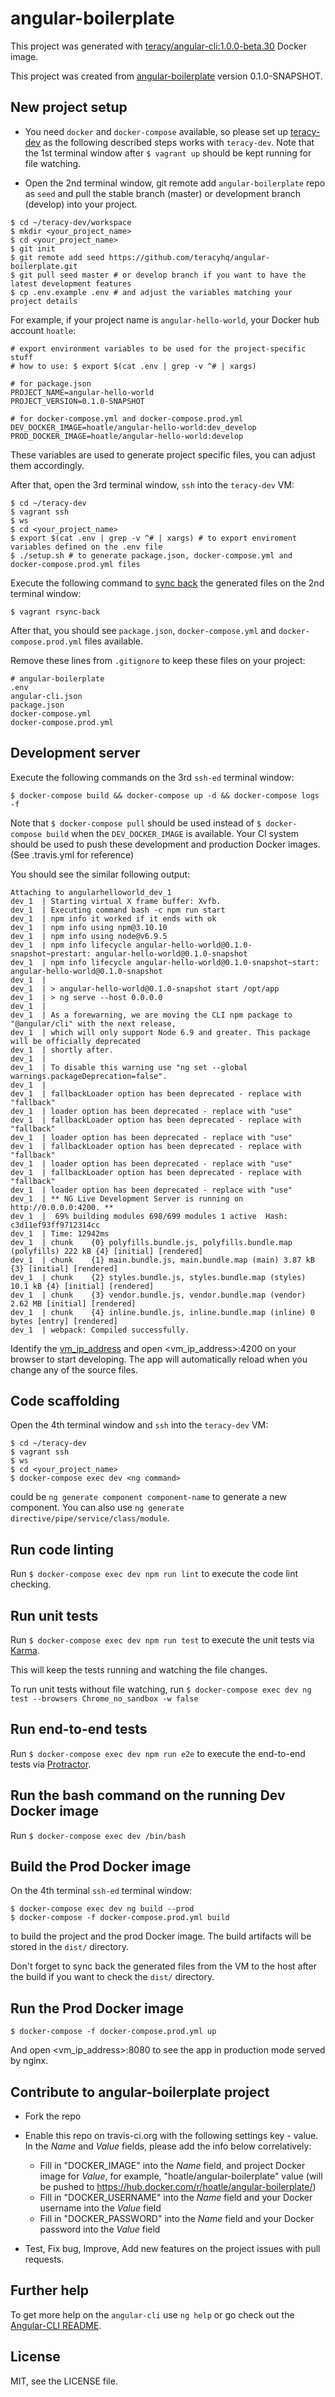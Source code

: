 # angular-boilerplate

This project was generated with
[teracy/angular-cli:1.0.0-beta.30](https://hub.docker.com/r/teracy/angular-cli/) Docker image.

This project was created from [angular-boilerplate](https://github.com/teracyhq/angular-boilerplate)
version 0.1.0-SNAPSHOT.

## New project setup

- You need `docker` and `docker-compose` available, so please set up
  [teracy-dev](http://dev.teracy.org/docs/develop/getting_started.html) as the following described
  steps works with `teracy-dev`. Note that the 1st terminal window after `$ vagrant up` should be
  kept running for file watching.

- Open the 2nd terminal window, git remote add `angular-boilerplate` repo as `seed` and pull the
  stable branch (master) or development branch (develop) into your project.

```
$ cd ~/teracy-dev/workspace
$ mkdir <your_project_name>
$ cd <your_project_name>
$ git init
$ git remote add seed https://github.com/teracyhq/angular-boilerplate.git
$ git pull seed master # or develop branch if you want to have the latest development features
$ cp .env.example .env # and adjust the variables matching your project details
```

For example, if your project name is `angular-hello-world`, your Docker hub account `hoatle`:

```
# export environment variables to be used for the project-specific stuff
# how to use: $ export $(cat .env | grep -v ^# | xargs)

# for package.json
PROJECT_NAME=angular-hello-world
PROJECT_VERSION=0.1.0-SNAPSHOT

# for docker-compose.yml and docker-compose.prod.yml
DEV_DOCKER_IMAGE=hoatle/angular-hello-world:dev_develop
PROD_DOCKER_IMAGE=hoatle/angular-hello-world:develop
```

These variables are used to generate project specific files, you can adjust them accordingly.


After that, open the 3rd terminal window, `ssh` into the `teracy-dev` VM:

```
$ cd ~/teracy-dev
$ vagrant ssh
$ ws
$ cd <your_project_name>
$ export $(cat .env | grep -v ^# | xargs) # to export enviroment variables defined on the .env file
$ ./setup.sh # to generate package.json, docker-compose.yml and docker-compose.prod.yml files
```

Execute the following command to
[sync back](http://dev.teracy.org/docs/develop/basic_usage.html#file-sync) the generated files on
the 2nd terminal window:

```
$ vagrant rsync-back
```

After that, you should see `package.json`, `docker-compose.yml` and `docker-compose.prod.yml` files
available.

Remove these lines from `.gitignore` to keep these files on your project:

```
# angular-boilerplate
.env
angular-cli.json
package.json
docker-compose.yml
docker-compose.prod.yml
```

## Development server

Execute the following commands on the 3rd `ssh-ed` terminal window:

```
$ docker-compose build && docker-compose up -d && docker-compose logs -f
```

Note that `$ docker-compose pull` should be used instead of `$ docker-compose build` when the
`DEV_DOCKER_IMAGE` is available. Your CI system should be used to push these development and production
Docker images. (See .travis.yml for reference)

You should see the similar following output:

```
Attaching to angularhelloworld_dev_1
dev_1  | Starting virtual X frame buffer: Xvfb.
dev_1  | Executing command bash -c npm run start
dev_1  | npm info it worked if it ends with ok
dev_1  | npm info using npm@3.10.10
dev_1  | npm info using node@v6.9.5
dev_1  | npm info lifecycle angular-hello-world@0.1.0-snapshot~prestart: angular-hello-world@0.1.0-snapshot
dev_1  | npm info lifecycle angular-hello-world@0.1.0-snapshot~start: angular-hello-world@0.1.0-snapshot
dev_1  | 
dev_1  | > angular-hello-world@0.1.0-snapshot start /opt/app
dev_1  | > ng serve --host 0.0.0.0
dev_1  | 
dev_1  | As a forewarning, we are moving the CLI npm package to "@angular/cli" with the next release,
dev_1  | which will only support Node 6.9 and greater. This package will be officially deprecated
dev_1  | shortly after.
dev_1  | 
dev_1  | To disable this warning use "ng set --global warnings.packageDeprecation=false".
dev_1  | 
dev_1  | fallbackLoader option has been deprecated - replace with "fallback"
dev_1  | loader option has been deprecated - replace with "use"
dev_1  | fallbackLoader option has been deprecated - replace with "fallback"
dev_1  | loader option has been deprecated - replace with "use"
dev_1  | fallbackLoader option has been deprecated - replace with "fallback"
dev_1  | loader option has been deprecated - replace with "use"
dev_1  | fallbackLoader option has been deprecated - replace with "fallback"
dev_1  | loader option has been deprecated - replace with "use"
dev_1  | ** NG Live Development Server is running on http://0.0.0.0:4200. **
dev_1  |  69% building modules 698/699 modules 1 active  Hash: c3d11ef93ff9712314cc               
dev_1  | Time: 12942ms
dev_1  | chunk    {0} polyfills.bundle.js, polyfills.bundle.map (polyfills) 222 kB {4} [initial] [rendered]
dev_1  | chunk    {1} main.bundle.js, main.bundle.map (main) 3.87 kB {3} [initial] [rendered]
dev_1  | chunk    {2} styles.bundle.js, styles.bundle.map (styles) 10.1 kB {4} [initial] [rendered]
dev_1  | chunk    {3} vendor.bundle.js, vendor.bundle.map (vendor) 2.62 MB [initial] [rendered]
dev_1  | chunk    {4} inline.bundle.js, inline.bundle.map (inline) 0 bytes [entry] [rendered]
dev_1  | webpack: Compiled successfully.
```

Identify the [vm_ip_address](http://dev.teracy.org/docs/develop/basic_usage.html#ip-address) and
open \<vm_ip_address>:4200 on your browser to start developing. The app will automatically reload
when you change any of the source files.


## Code scaffolding

Open the 4th terminal window and `ssh` into the `teracy-dev` VM:

```
$ cd ~/teracy-dev
$ vagrant ssh
$ ws
$ cd <your_project_name>
$ docker-compose exec dev <ng command>
```

<ng command> could be `ng generate component component-name` to generate a new component. You can
also use `ng generate directive/pipe/service/class/module`.

## Run code linting

Run `$ docker-compose exec dev npm run lint` to execute the code lint checking.

## Run unit tests

Run `$ docker-compose exec dev npm run test` to execute the unit tests via [Karma](https://karma-runner.github.io).

This will keep the tests running and watching the file changes.

To run unit tests without file watching, run `$ docker-compose exec dev ng test --browsers Chrome_no_sandbox -w false`

## Run end-to-end tests

Run `$ docker-compose exec dev npm run e2e` to execute the end-to-end tests via [Protractor](http://www.protractortest.org/).

## Run the bash command on the running Dev Docker image

Run `$ docker-compose exec dev /bin/bash`


## Build the Prod Docker image

On the 4th terminal `ssh-ed` terminal window:

```
$ docker-compose exec dev ng build --prod
$ docker-compose -f docker-compose.prod.yml build
```

to build the project and the prod Docker image. The build artifacts will be stored in the `dist/`
directory.

Don't forget to sync back the generated files from the VM to the host after the build if you want
to check the `dist/` directory.

## Run the Prod Docker image

```
$ docker-compose -f docker-compose.prod.yml up
```

And open \<vm_ip_address>:8080 to see the app in production mode served by nginx.


## Contribute to angular-boilerplate project

- Fork the repo

- Enable this repo on travis-ci.org with the following settings key - value.
  In the *Name* and *Value* fields, please add the info below correlatively: 
  + Fill in "DOCKER_IMAGE" into the *Name* field, and project Docker image for *Value*, for example, "hoatle/angular-boilerplate" value (will be pushed to https://hub.docker.com/r/hoatle/angular-boilerplate/)
  + Fill in "DOCKER_USERNAME" into the *Name* field and your Docker username into the *Value* field
  + Fill in "DOCKER_PASSWORD" into the *Name* field and your Docker password into the *Value* field

- Test, Fix bug, Improve, Add new features on the project issues with pull requests.

## Further help

To get more help on the `angular-cli` use `ng help` or go check out the
[Angular-CLI README](https://github.com/angular/angular-cli/blob/master/README.md).

## License

MIT, see the LICENSE file.

